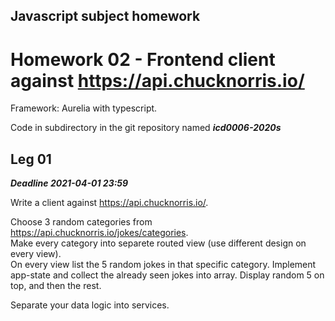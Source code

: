 ## Javascript subject homework 


# Homework 02 - Frontend client against https://api.chucknorris.io/

Framework: Aurelia with typescript.


Code in subdirectory in the git repository named ***icd0006-2020s***  


## Leg 01
***Deadline 2021-04-01 23:59***

Write a client against https://api.chucknorris.io/.

Choose 3 random categories from https://api.chucknorris.io/jokes/categories.  
Make every category into separete routed view (use different design on every view).  
On every view list the 5 random jokes in that specific category. 
Implement app-state and collect the already seen jokes into array. Display random 5 on top, and then the rest.

Separate your data logic into services.

